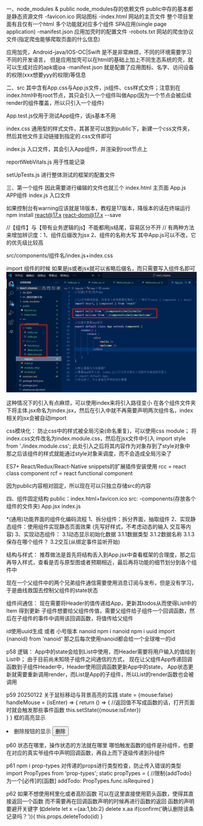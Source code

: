 一、node_modules & public
node_modules存的依赖文件
public中存的基本都是静态资源文件
-favicon.ico 网站图标
-index.html 网站的主页文件 整个项目里面有且仅有一个html 多个功能就对应多个组件 SPA应用(single page application)
-manifest.json 应用加壳时的配置文件
-robots.txt 网站的爬虫协议文件(指定爬虫能够爬取页面的什么信息)

应用加壳，Android-java/IOS-OC|Swift 是不是非常麻烦，不同的环境需要学习不同的开发语言，
但是应用加壳可以在html的基础上加上不同生态系统的壳，就可以生成对应的apk或ipa
-manifest.json 就是配置了应用图标、名字、访问设备的权限(xxx想要yyy的权限)等信息


二、src
其中含有App.css与App.js文件，js组件、css样式文件；注意到在index.html中有root节点，其只会引入一个组件叫做App(因为一个节点会被后续render的组件覆盖，所以只引入一个组件)

App.test.js仅用于测试App组件，该js基本不用

index.css 通用型的样式文件，其甚至可以放到public下，新建一个css文件夹，然后其他文件主动链接到指定的.css文件即可

index.js 入口文件，其会引入App组件，并渲染到root节点上

reportWebVitals.js 用于性能记录

setUpTests.js 进行整体测试的框架的配置文件

三、第一个组件
因此需要进行编辑的文件也就三个
index.html  主页面
App.js      APP组件
index.js    入口文件

如果控制台有warning应该就是18版本，教程是17版本，降版本的话在终端运行 npm install react@17.x react-dom@17.x --save

//【组件】与【带有业务逻辑的js】不能都用js结尾，容易区分不开
// 有两种方法来增加辨识度：1、组件后缀改为jsx 2、组件的名称大写
其中App.js可以不改，它的优先级比较高

src/components/组件名/index.js+index.css

import 组件的时候 如果是js或者jsx就可以省略后缀名，而只需要写入组件名即可
![alt text](./assets/01_image.png)

这种情况下的引入有点麻烦，可以使用index来将引入路径变小
在各个组件文件夹下将主体.jsx命名为index.jsx，然后在引入中就不再需要声明两次组件名，index相关的jsx会被自动import

css模块化：
防止css中的样式被全局污染(命名重复)，可以使用css module；
将index.css文件改名为index.module.css，然后在jsx文件中引入 import style from './index.module.css';
此处引入之后将其内容作为对象存到了style对象中
那之后该组件的样式就能通过style对象来调度，而不会造成全局污染了

ES7+ React/Redux/React-Native snippets的扩展插件安装使用
rcc = react class component
rcf = react functional component

因为public内容相对固定，所以现在可以只独立存储src的内容

四、组件固定结构
public：index.html+favicon.ico
src:
-components(存放各个组件的文件夹)
 App.jsx
 index.js

 *(通用)功能界面的组件化编码流程
 1、拆分组件：拆分界面，抽取组件
 2、实现静态组件：使用组件实现静态页面效果  (先写好样式，不考虑动态的输入 交互等内容)
 3、实现动态组件：
  3.1动态显示初始化数据
   3.1.1数据类型
   3.1.2数据名称
   3.1.3保存在哪个组件？
  3.2交互(从绑定事件监听开始)


  结构与样式：
  推荐做法是首先将结构丢入到App.jsx中查看框架的合理度，那之后再导入样式，查看是否与原型图或者预期相近，最后再将功能的细节划分到各个组件中

  现在一个父组件中的两个兄弟组件通信需要使用消息订阅与发布，但是没有学习，于是曲线救国去控制父组件的state状态

  组件间通信：
  现在需要将Header的值传递给App，更新其todos从而使得List中的Item  得到更新
  子组件想要给父组件传值，需要父组件给子组件一个回调函数，然后在子组件的事件中调用该回调函数，将值传给父组件

  id使用uuid生成 或者 小号版本 nanoid
  npm i nanoid
  npm i uuid
  import {nanoid} from 'nanoid' 那之后每次使用nanoid都会给一个全球唯一的id

  p58
  逻辑：
  App中的state会给到List中使用，而Header需要将用户输入的值给到List中；
  由于目前尚未知晓子组件之间通信的方式，
  现在让父组件App传递回调函数到子组件Header中，Header使用回调函数更新App中的state，
  App状态更新就需要重新调用render，而List是App的子组件，所以List的render函数也会被调用

  p59
  20250122 关于鼠标移动与背景高亮的实践
  state = {mouse:false}
  handleMouse = (isEnter) => {
    return () => {
      //返回值不写成函数的话，打开页面时就会触发那些事件函数
      this.setState({mouse:isEnter})  
    }
  }
  框的高亮显示
  <li style={{backgroundColor:this.state.mouse?'#ddd':'#fff'}} 灰&白
  onMouseEnter={this.handleMouse(true)} onMouseLeave={this.handleMouse(false)}>
  删除按钮的显示
  <button style={{ display: mouse? 'block' : 'none' }}>删除</button>

  p60
  状态在哪里，操作状态的方法就在哪里
  哪怕触发函数的组件是孙组件，也要在对应的真实爷组件中声明回调函数，再自上而下逐级传递到孙组件

  p61
  npm i prop-types
  对传递的props进行类型检查，防止传入错误的类型
  import PropTypes from 'prop-types';
  static propTypes = {
    //限制{addTodo}为一个[必传]的[函数]
    addTodo: PropTypes.func.isRequired
  }

  p62
  如果不想使用柯里化或者高阶函数 可以在这里直接使用箭头函数，使得其直接返回一个函数 而不需要再在回调函数声明的时候再进行函数的返回
  函数的声明要避开关键字 如delete
  let x ={aa:1,bb:2} delete x.aa
  if(confirm('确认删除该条记录吗？')){
      this.props.deleteTodo(id)
    }

